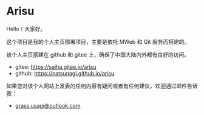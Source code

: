 # Arisu

Hello！大家好。

这个项目是我的个人主页部署项目，主要是依托 MWeb 和 Git 服务而搭建的。

该个人主页搭建在 github 和 gitee 上，确保了中国大陆内外都有良好的访问。
* gitee: https://saiha.gitee.io/arisu
* github: https://natsunagi.github.io/arisu

如果您对该个人网站上发表的任何内容有疑问或者有任何建议，欢迎通过邮件告诉我：

* grass.usagi@outlook.com
